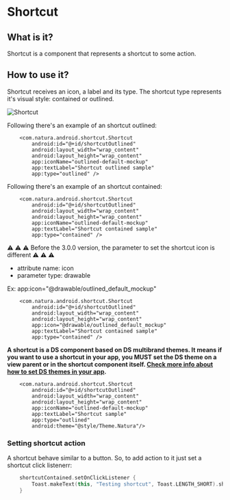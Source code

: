 # Shortcut

## What is it?
Shortcut is a component that represents a shortcut to some action.

## How to use it?
Shortcut receives an icon, a label and its type. The shortcut type represents
it's visual style: contained or outlined.

![Shortcut](shortcut_type.png)

Following there's an example of an shortcut outlined:

```android
    <com.natura.android.shortcut.Shortcut
        android:id="@+id/shortcutOutlined"
        android:layout_width="wrap_content"
        android:layout_height="wrap_content"
        app:iconName="outlined-default-mockup"
        app:textLabel="Shortcut outlined sample"
        app:type="outlined" />
```

Following there's an example of an shortcut contained:

```android
    <com.natura.android.shortcut.Shortcut
        android:id="@+id/shortcutOutlined"
        android:layout_width="wrap_content"
        android:layout_height="wrap_content"
        app:iconName="outlined-default-mockup"
        app:textLabel="Shortcut contained sample"
        app:type="contained" />
```

⚠️ ⚠️ ⚠️ Before the 3.0.0 version, the parameter to set the shortcut icon is different ⚠️ ⚠️ ⚠️

- attribute name: icon
- parameter type: drawable

Ex: app:icon="@drawable/outlined_default_mockup"

```android
    <com.natura.android.shortcut.Shortcut
        android:id="@+id/shortcutOutlined"
        android:layout_width="wrap_content"
        android:layout_height="wrap_content"
        app:icon="@drawable/outlined_default_mockup"
        app:textLabel="Shortcut contained sample"
        app:type="contained" />
```

**A shortcut is a DS component based on DS multibrand themes. It means
if you want to use a shortcut in your app, you MUST set the DS theme
on a view parent or in the shortcut component itself. [Check
more info about how to set DS themes in your app](getting-started.md).**

```android
    <com.natura.android.shortcut.Shortcut
        android:id="@+id/shortcutOutlined"
        android:layout_width="wrap_content"
        android:layout_height="wrap_content"
        app:iconName="outlined-default-mockup"
        app:textLabel="Shortcut sample"
        app:type="outlined"
        android:theme="@style/Theme.Natura"/>
```

### Setting shortcut action
A shortcut behave similar to a button. So, to add action to it
just set a shortcut click listenerr:

```kotlin
    shortcutContained.setOnClickListener {
        Toast.makeText(this, "Testing shortcut", Toast.LENGTH_SHORT).show()
    }
```
